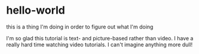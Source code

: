 # hello-world
this is a thing I'm doing in order to figure out what I'm doing

I'm so glad this tutorial is text- and picture-based rather than video. I have a really hard time watching video tutorials. I can't imagine anything more dull!
